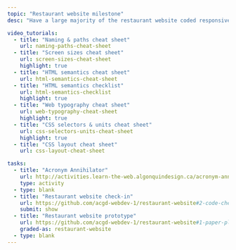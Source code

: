 ```yaml
---
topic: "Restaurant website milestone"
desc: "Have a large majority of the restaurant website coded responsively & functioning."

video_tutorials:
  - title: "Naming & paths cheat sheet"
    url: naming-paths-cheat-sheet
  - title: "Screen sizes cheat sheet"
    url: screen-sizes-cheat-sheet
    highlight: true
  - title: "HTML semantics cheat sheet"
    url: html-semantics-cheat-sheet
  - title: "HTML semantics checklist"
    url: html-semantics-checklist
    highlight: true
  - title: "Web typography cheat sheet"
    url: web-typography-cheat-sheet
    highlight: true
  - title: "CSS selectors & units cheat sheet"
    url: css-selectors-units-cheat-sheet
    highlight: true
  - title: "CSS layout cheat sheet"
    url: css-layout-cheat-sheet

tasks:
  - title: "Acronym Annihilator"
    url: http://activities.learn-the-web.algonquindesign.ca/acronym-annihilator/
    type: activity
  - type: blank
  - title: "Restaurant website check-in"
    url: https://github.com/acgd-webdev-1/restaurant-website#2-code-check-in
    submit: show
  - title: "Restaurant website prototype"
    url: https://github.com/acgd-webdev-1/restaurant-website#1-paper-plan
    graded-as: restaurant-website
  - type: blank
---
```

